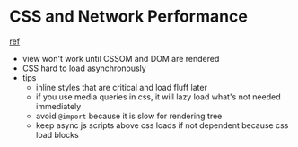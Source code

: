 # CSS and Network Performance
[ref](https://csswizardry.com/2018/11/css-and-network-performance/)

- view won't work until CSSOM and DOM are rendered
- CSS hard to load asynchronously
- tips
  - inline styles that are critical and load fluff later
  - if you use media queries in css, it will lazy load what's not needed immediately
  - avoid `@import` because it is slow for rendering tree
  - keep async js scripts above css loads if not dependent because css load blocks